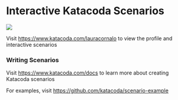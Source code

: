 # Interactive Katacoda Scenarios

[![](http://shields.katacoda.com/katacoda/lauracornalo/count.svg)](https://www.katacoda.com/lauracornalo "Get your profile on Katacoda.com")

Visit https://www.katacoda.com/lauracornalo to view the profile and interactive scenarios

### Writing Scenarios
Visit https://www.katacoda.com/docs to learn more about creating Katacoda scenarios

For examples, visit https://github.com/katacoda/scenario-example
